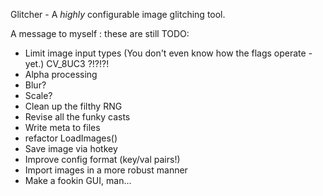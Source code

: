 Glitcher - A _highly_ configurable image glitching tool. 

A message to myself : these are still TODO:
- Limit image input types (You don't even know how the flags operate - yet.) CV_8UC3 ?!?!?!  
- Alpha processing  
- Blur?  
- Scale?  
- Clean up the filthy RNG  
- Revise all the funky casts  
- Write meta to files  
- refactor LoadImages()  
- Save image via hotkey  
- Improve config format (key/val pairs!)  
- Import images in a more robust manner  
- Make a fookin GUI, man...  
